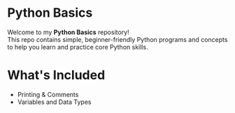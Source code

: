 #  Python Basics

Welcome to my **Python Basics** repository!  
This repo contains simple, beginner-friendly Python programs and concepts to help you learn and practice core Python skills.


#  What's Included

-  Printing & Comments
-  Variables and Data Types